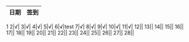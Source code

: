 日期|签到
:---------------|:---------------
1
2|√|
3|√|
4|√|
5|√|
6|√|test
7|√|
8|√|
9|√|
10|√|
11|√|
12||
13||
14||
15||
16||
17||
18||
19||
20||
21||
22||
23||
24||
25||
26||
27||
28||
